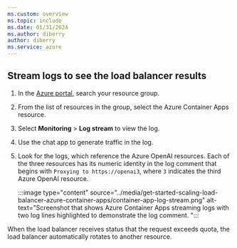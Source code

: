 ```yaml
---
ms.custom: overview
ms.topic: include
ms.date: 01/31/2024
ms.author: diberry
author: diberry
ms.service: azure
---
```



## Stream logs to see the load balancer results

1. In the [Azure portal](https://portal.azure.com), search your resource group.
1. From the list of resources in the group, select the Azure Container Apps resource.
1. Select **Monitoring** > **Log stream** to view the log.
1. Use the chat app to generate traffic in the log.
1. Look for the logs, which reference the Azure OpenAI resources. Each of the three resources has its numeric identity in the log comment that begins with `Proxying to https://openai3`, where `3` indicates the third Azure OpenAI resource.

    :::image type="content" source="../media/get-started-scaling-load-balancer-azure-container-apps/container-app-log-stream.png" alt-text="Screenshot that shows Azure Container Apps streaming logs with two log lines highlighted to demonstrate the log comment. ":::

When the load balancer receives status that the request exceeds quota, the load balancer automatically rotates to another resource.
